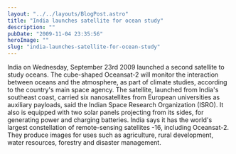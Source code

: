 ```yaml
---
layout: "../../layouts/BlogPost.astro"
title: "India launches satellite for ocean study"
description: ""
pubDate: "2009-11-04 23:35:56"
heroImage: ""
slug: "india-launches-satellite-for-ocean-study"
---
```


India on Wednesday, September 23rd 2009 launched a second satellite to study oceans. The cube-shaped Oceansat-2 will monitor the interaction between oceans and the atmosphere, as part of climate studies, according to the country's main space agency. The satellite, launched from India's southeast coast, carried six nanosatellites from European universities as auxiliary payloads, said the Indian Space Research Organization (ISRO). It also is equipped with two solar panels projecting from its sides, for generating power and charging batteries. India says it has the world's largest constellation of remote-sensing satellites -16, including Oceansat-2. They produce images for uses such as agriculture, rural development, water resources, forestry and disaster management.
